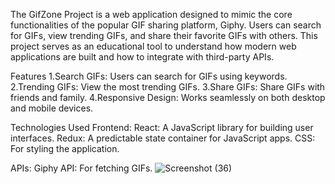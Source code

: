 The GifZone Project is a web application designed to mimic the core functionalities of the popular GIF sharing platform, Giphy.
Users can search for GIFs, view trending GIFs, and share their favorite GIFs with others. 
This project serves as an educational tool to understand how modern web applications are built and how to integrate with third-party APIs.

Features
1.Search GIFs: Users can search for GIFs using keywords.
2.Trending GIFs: View the most trending GIFs.
3.Share GIFs: Share GIFs with friends and family.
4.Responsive Design: Works seamlessly on both desktop and mobile devices.

Technologies Used
Frontend:
React: A JavaScript library for building user interfaces.
Redux: A predictable state container for JavaScript apps.
CSS: For styling the application.

APIs:
Giphy API: For fetching GIFs.
![Screenshot (36)](https://github.com/Aditya0946/Giphy-2.0/assets/78608794/87f1fa7f-32ef-4778-9f78-2dc77e3ef9ae)
